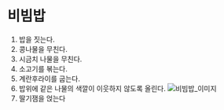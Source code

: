 # 비빔밥
1. 밥을 짓는다.
2. 콩나물을 무친다.
3. 시금치 나물을 무친다.
4. 소고기를 볶는다.
5. 계란후라이를 굽는다.
6. 밥위에 같은 나물의 색깔이 이웃하지 않도록 올린다.
    ![비빔밥_이미지](https://upload.wikimedia.org/wikipedia/commons/thumb/4/44/Dolsot-bibimbap.jpg/220px-Dolsot-bibimbap.jpg)
7. 딸기잼을 얹는다
